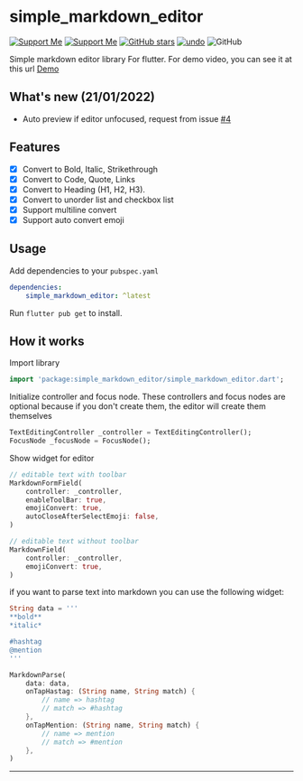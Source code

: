 # simple_markdown_editor


[![Support Me](https://img.shields.io/badge/Donate-Paypal-blue.svg)](https://paypal.me/zahniaradirahman?locale.x=en_US)
[![Support Me](https://img.shields.io/badge/Donate-Saweria-orange.svg)](https://saweria.co/zahniar88)
[![GitHub stars](https://img.shields.io/github/stars/zahniar88/simple_markdown_editor?color=green)](https://github.com/zahniar88/simple_markdown_editor)
[![undo](https://img.shields.io/pub/v/simple_markdown_editor.svg?color=teal)](https://pub.dev/packages/simple_markdown_editor)
![GitHub](https://img.shields.io/github/license/zahniar88/simple_markdown_editor?color=red)


Simple markdown editor library For flutter. 
For demo video, you can see it at this url [Demo](https://youtu.be/aYBeXXDoNPo)

## What's new (21/01/2022)

* Auto preview if editor unfocused, request from issue [#4](https://github.com/zahniar88/simple_markdown_editor/issues/4)

## Features
- [x] Convert to Bold, Italic, Strikethrough
- [x] Convert to Code, Quote, Links
- [x] Convert to Heading (H1, H2, H3).
- [x] Convert to unorder list and checkbox list
- [x] Support multiline convert
- [x] Support auto convert emoji

## Usage

Add dependencies to your `pubspec.yaml`

```yaml
dependencies:
    simple_markdown_editor: ^latest
```

Run `flutter pub get` to install.

## How it works

Import library

```dart
import 'package:simple_markdown_editor/simple_markdown_editor.dart';
```

Initialize controller and focus node. These controllers and focus nodes are optional because if you don't create them, the editor will create them themselves

```dart
TextEditingController _controller = TextEditingController();
FocusNode _focusNode = FocusNode();
```

Show widget for editor

```dart
// editable text with toolbar
MarkdownFormField(
    controller: _controller,
    enableToolBar: true,
    emojiConvert: true,
    autoCloseAfterSelectEmoji: false,
)

// editable text without toolbar
MarkdownField(
    controller: _controller,
    emojiConvert: true,
)
```

if you want to parse text into markdown you can use the following widget:

```dart
String data = '''
**bold**
*italic*

#hashtag
@mention
'''

MarkdownParse(
    data: data,
    onTapHastag: (String name, String match) {
        // name => hashtag
        // match => #hashtag
    },
    onTapMention: (String name, String match) {
        // name => mention
        // match => #mention
    },
)
```


___
